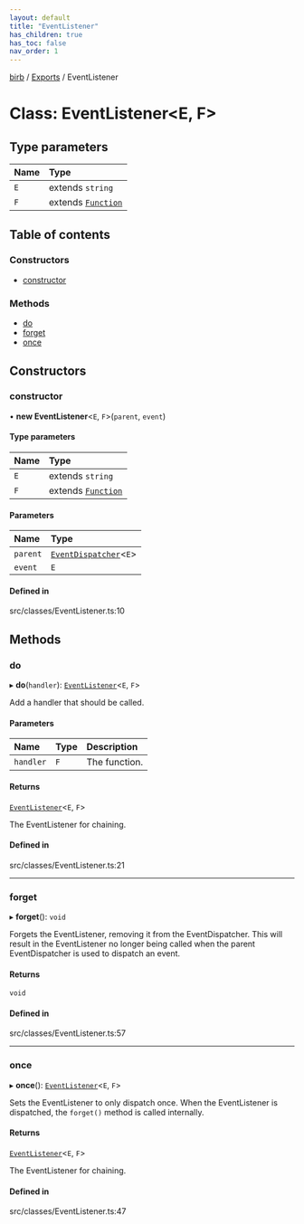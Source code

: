 ```yaml
---
layout: default
title: "EventListener"
has_children: true
has_toc: false
nav_order: 1
---
```


[birb](../README.md) / [Exports](../modules.md) / EventListener

# Class: EventListener<E, F\>

## Type parameters

| Name | Type |
| :------ | :------ |
| `E` | extends `string` |
| `F` | extends [`Function`]( https://developer.mozilla.org/en-US/docs/Web/JavaScript/Reference/Global_Objects/Function ) |

## Table of contents

### Constructors

- [constructor](index.md#constructor)

### Methods

- [do](index.md#do)
- [forget](index.md#forget)
- [once](index.md#once)

## Constructors

### constructor

• **new EventListener**<`E`, `F`\>(`parent`, `event`)

#### Type parameters

| Name | Type |
| :------ | :------ |
| `E` | extends `string` |
| `F` | extends [`Function`]( https://developer.mozilla.org/en-US/docs/Web/JavaScript/Reference/Global_Objects/Function ) |

#### Parameters

| Name | Type |
| :------ | :------ |
| `parent` | [`EventDispatcher`](../EventDispatcher/index.md)<`E`\> |
| `event` | `E` |

#### Defined in

src/classes/EventListener.ts:10

## Methods

### do

▸ **do**(`handler`): [`EventListener`](index.md)<`E`, `F`\>

Add a handler that should be called.

#### Parameters

| Name | Type | Description |
| :------ | :------ | :------ |
| `handler` | `F` | The function. |

#### Returns

[`EventListener`](index.md)<`E`, `F`\>

The EventListener for chaining.

#### Defined in

src/classes/EventListener.ts:21

___

### forget

▸ **forget**(): `void`

Forgets the EventListener, removing it from the EventDispatcher. This
will result in the EventListener no longer being called when the parent
EventDispatcher is used to dispatch an event.

#### Returns

`void`

#### Defined in

src/classes/EventListener.ts:57

___

### once

▸ **once**(): [`EventListener`](index.md)<`E`, `F`\>

Sets the EventListener to only dispatch once. When the EventListener is
dispatched, the `forget()` method is called internally.

#### Returns

[`EventListener`](index.md)<`E`, `F`\>

The EventListener for chaining.

#### Defined in

src/classes/EventListener.ts:47
